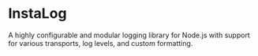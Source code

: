 # InstaLog
A highly configurable and modular logging library for Node.js with support for various transports, log levels, and custom formatting.
